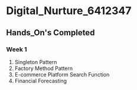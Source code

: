 # Digital_Nurture_6412347
## Hands_On's Completed
### Week 1
1. Singleton Pattern
2. Factory Method Pattern
3. E-commerce Platform Search Function
4. Financial Forecasting
